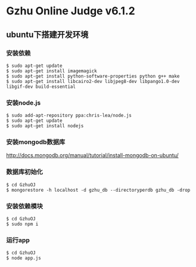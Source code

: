 # Gzhu Online Judge v6.1.2

## ubuntu下搭建开发环境

### 安装依赖
```
$ sudo apt-get update
$ sudo apt-get install imagemagick
$ sudo apt-get install python-software-properties python g++ make
$ sudo apt-get install libcairo2-dev libjpeg8-dev libpango1.0-dev libgif-dev build-essential
```

### 安装node.js
```
$ sudo add-apt-repository ppa:chris-lea/node.js
$ sudo apt-get update
$ sudo apt-get install nodejs
```

### 安装mongodb数据库
http://docs.mongodb.org/manual/tutorial/install-mongodb-on-ubuntu/

### 数据库初始化
```
$ cd GzhuOJ
$ mongorestore -h localhost -d gzhu_db --directoryperdb gzhu_db -drop
```

### 安装依赖模块
```
$ cd GzhuOJ
$ sudo npm i
```

### 运行app
```
$ cd GzhuOJ
$ node app.js
```